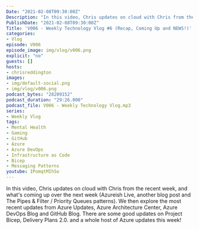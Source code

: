 ```yaml
---
Date: "2021-02-08T09:30:00Z"
Description: "In this video, Chris updates on cloud with Chris from the recent week, and what's coming up over the next week (Azureish Live, another blog post and The Pipes & Filter / Priority Queues patterns). We then explore the most recent updates from Azure Updates, Azure Architecture Center, Azure DevOps Blog and GitHub Blog. There are some good updates on Project Bicep, Delivery Plans 2.0. and a whole host of Azure updates this week!"
PublishDate: "2021-02-08T09:30:00Z"
Title: 'V006 - Weekly Technology Vlog #6 (Recap, Coming Up and NEWS!)'
categories:
- Vlog
episode: V006
episode_image: img/vlog/v006.png
explicit: "no"
guests: []
hosts:
- chrisreddington
images:
- img/default-social.png
- img/vlog/v006.png
podcast_bytes: "28209152"
podcast_duration: "29:26.000"
podcast_file: V006 - Weekly Technology Vlog.mp3
series:
- Weekly Vlog
tags:
- Mental Health
- Gaming
- GitHub
- Azure
- Azure DevOps
- Infrastructure as Code
- Bicep
- Messaging Patterns
youtube: IPomqtMIh5o
---
```

In this video, Chris updates on cloud with Chris from the recent week, and what's coming up over the next week (Azureish Live, another blog post and The Pipes & Filter / Priority Queues patterns). We then explore the most recent updates from Azure Updates, Azure Architecture Center, Azure DevOps Blog and GitHub Blog. There are some good updates on Project Bicep, Delivery Plans 2.0. and a whole host of Azure updates this week!